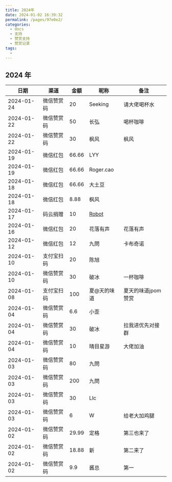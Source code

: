 ```yaml
---
title: 2024年
date: 2024-01-02 16:39:32
permalink: /pages/97e0e2/
categories:
  - docs
  - 支持
  - 赞赏支持
  - 赞赏记录
tags:
  - 
---
```


## 2024 年


| 日期         | 渠道    | 金额    | 昵称                                   | 备注          |
|------------|-------|-------|--------------------------------------|-------------|
| 2024-01-24 | 微信赞赏码 | 20    | Seeking                              | 请大佬喝杯水      |
| 2024-01-22 | 微信赞赏码 | 50    | 长弘                                   | 喝杯咖啡        |
| 2024-01-22 | 微信赞赏码 | 30    | 枫风                                   | 枫风          |
| 2024-01-19 | 微信红包  | 66.66 | LYY                                  |             |
| 2024-01-19 | 微信红包  | 66.66 | Roger.cao                            |             |
| 2024-01-18 | 微信红包  | 66.66 | 大土豆                                  |             |
| 2024-01-18 | 微信红包  | 8.88  | 枫风                                   |             |
| 2024-01-17 | 码云捐赠  | 10    | [Robot](https://gitee.com/robot1937) |             |
| 2024-01-16 | 微信红包  | 20    | 花落有声                                 | 花落有声        |
| 2024-01-12 | 微信红包  | 12    | 九問                                   | 卡布奇诺        |
| 2024-01-10 | 支付宝扫码 | 20    | 陈旭                                   |             |
| 2024-01-10 | 微信赞赏码 | 30    | 破冰                                   | 一杯咖啡        |
| 2024-01-08 | 支付宝扫码 | 100   | 夏@天的味道                               | 夏天的味道jpom赞赏 |
| 2024-01-04 | 微信赞赏码 | 6.6   | 小歪                                   |             |
| 2024-01-04 | 微信赞赏码 | 30    | 破冰                                   | 拉我进优先对接群    |
| 2024-01-04 | 微信赞赏码 | 10    | 晴目星游                                 | 大佬加油        |
| 2024-01-03 | 微信赞赏码 | 80    | 九問                                   |             |
| 2024-01-03 | 微信赞赏码 | 200   | 九問                                   |             |
| 2024-01-03 | 微信赞赏码 | 30    | Llc                                  |             |
| 2024-01-03 | 微信赞赏码 | 6     | W                                    | 给老大加鸡腿      |
| 2024-01-02 | 微信赞赏码 | 29.99 | 定格                                   | 第三也来了       |
| 2024-01-02 | 微信赞赏码 | 18.88 | 新                                    | 第二来了        |
| 2024-01-02 | 微信赞赏码 | 9.9   | 酱总                                   | 第一          |
